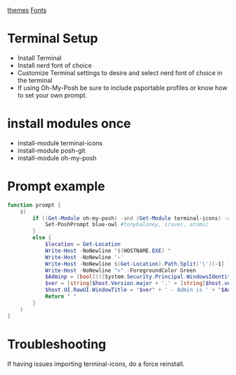 [themes](https://ohmyposh.dev/docs/themes)
[Fonts](https://www.nerdfonts.com/)

# Terminal Setup
- Install Terminal
- Install nerd font of choice
- Customize Terminal settings to desire and select nerd font of choice in the terminal
- If using Oh-My-Posh be sure to include psportable profiles or know how to set your own prompt.

# install modules once
- install-module terminal-icons
- install-module posh-git
- install-module oh-my-posh

# Prompt example
```powershell
function prompt {
    $(
        if ((Get-Module oh-my-posh) -and (Get-Module terminal-icons) -and (Get-Module posh-git)) {
            Set-PoshPrompt blue-owl #tonybaloney, craver, atomic
        }
        else {
            $location = Get-Location
            Write-Host -NoNewline "$(HOSTNAME.EXE) "                  -ForegroundColor Green
            Write-Host -NoNewline '~'                                 -ForegroundColor Yellow
            Write-Host -NoNewline $(Get-Location).Path.Split('\')[-1] -ForegroundColor Cyan
            Write-Host -NoNewline ">" -ForegroundColor Green
            $Adminp = [bool](([System.Security.Principal.WindowsIdentity]::GetCurrent()).groups -match "S-1-5-32-544")
            $ver = [string]$host.Version.major + '.' + [string]$host.version.minor + '.' + [string]$host.version.build + "-" + [string]$host.version.PSSemVerPreReleaseLabel
            $host.UI.RawUI.WindowTitle = "$ver" + ' - Admin is ' + "$Adminp" + " - $location"
            Return " "
        }
    )
}
```

# Troubleshooting
If having issues importing terminal-icons, do a force reinstall.